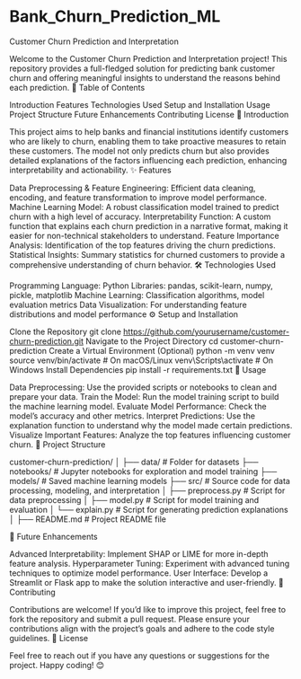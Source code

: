 # Bank_Churn_Prediction_ML
Customer Churn Prediction and Interpretation

Welcome to the Customer Churn Prediction and Interpretation project! This repository provides a full-fledged solution for predicting bank customer churn and offering meaningful insights to understand the reasons behind each prediction.
📜 Table of Contents

Introduction
Features
Technologies Used
Setup and Installation
Usage
Project Structure
Future Enhancements
Contributing
License
📖 Introduction

This project aims to help banks and financial institutions identify customers who are likely to churn, enabling them to take proactive measures to retain these customers. The model not only predicts churn but also provides detailed explanations of the factors influencing each prediction, enhancing interpretability and actionability.
✨ Features

Data Preprocessing & Feature Engineering: Efficient data cleaning, encoding, and feature transformation to improve model performance.
Machine Learning Model: A robust classification model trained to predict churn with a high level of accuracy.
Interpretability Function: A custom function that explains each churn prediction in a narrative format, making it easier for non-technical stakeholders to understand.
Feature Importance Analysis: Identification of the top features driving the churn predictions.
Statistical Insights: Summary statistics for churned customers to provide a comprehensive understanding of churn behavior.
🛠 Technologies Used

Programming Language: Python
Libraries: pandas, scikit-learn, numpy, pickle, matplotlib
Machine Learning: Classification algorithms, model evaluation metrics
Data Visualization: For understanding feature distributions and model performance
⚙️ Setup and Installation

Clone the Repository
git clone https://github.com/yourusername/customer-churn-prediction.git
Navigate to the Project Directory
cd customer-churn-prediction
Create a Virtual Environment (Optional)
python -m venv venv
source venv/bin/activate  # On macOS/Linux
venv\Scripts\activate     # On Windows
Install Dependencies
pip install -r requirements.txt
🚀 Usage

Data Preprocessing: Use the provided scripts or notebooks to clean and prepare your data.
Train the Model: Run the model training script to build the machine learning model.
Evaluate Model Performance: Check the model’s accuracy and other metrics.
Interpret Predictions: Use the explanation function to understand why the model made certain predictions.
Visualize Important Features: Analyze the top features influencing customer churn.
📂 Project Structure

customer-churn-prediction/
│
├── data/                     # Folder for datasets
├── notebooks/                # Jupyter notebooks for exploration and model training
├── models/                   # Saved machine learning models
├── src/                      # Source code for data processing, modeling, and interpretation
│   ├── preprocess.py         # Script for data preprocessing
│   ├── model.py              # Script for model training and evaluation
│   └── explain.py            # Script for generating prediction explanations
│
├── README.md                 # Project README file

🔮 Future Enhancements

Advanced Interpretability: Implement SHAP or LIME for more in-depth feature analysis.
Hyperparameter Tuning: Experiment with advanced tuning techniques to optimize model performance.
User Interface: Develop a Streamlit or Flask app to make the solution interactive and user-friendly.
🤝 Contributing

Contributions are welcome! If you’d like to improve this project, feel free to fork the repository and submit a pull request. Please ensure your contributions align with the project’s goals and adhere to the code style guidelines.
📄 License

Feel free to reach out if you have any questions or suggestions for the project. Happy coding! 😊
